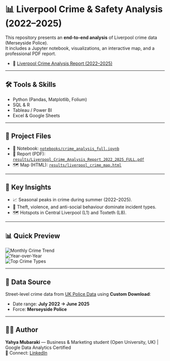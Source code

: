 # 📊 Liverpool Crime & Safety Analysis (2022–2025)

This repository presents an **end-to-end analysis** of Liverpool crime data (Merseyside Police).  
It includes a Jupyter notebook, visualizations, an interactive map, and a professional PDF report.
- 📄 [Liverpool Crime Analysis Report (2022–2025)](Liverpool_Crime_Analysis_Report_2022_2025.pdf)

---

## 🛠 Tools & Skills
- Python (Pandas, Matplotlib, Folium)  
- SQL & R  
- Tableau / Power BI  
- Excel & Google Sheets  

---

## 📂 Project Files
- 📒 Notebook: [`notebooks/crime_analysis_full.ipynb`](notebooks/crime_analysis_full.ipynb)  
- 📑 Report (PDF): [`results/Liverpool_Crime_Analysis_Report_2022_2025_FULL.pdf`](results/Liverpool_Crime_Analysis_Report_2022_2025_FULL.pdf)  
- 🗺️ Map (HTML): [`results/liverpool_crime_map.html`](results/liverpool_crime_map.html)  

---

## 🔎 Key Insights
- 📈 Seasonal peaks in crime during summer (2022–2025).  
- 🔐 Theft, violence, and anti-social behaviour dominate incident types.  
- 🗺️ Hotspots in Central Liverpool (L1) and Toxteth (L8).  

---

## 📊 Quick Preview
![Monthly Crime Trend](results/crime_trends.png)  
![Year-over-Year](results/crime_yoy.png)  
![Top Crime Types](results/crime_types.png)  

---

## 📂 Data Source
Street-level crime data from [UK Police Data](https://data.police.uk/data/) using **Custom Download**:  
- Date range: **July 2022 → June 2025**  
- Force: **Merseyside Police**  

---

## 👨‍💻 Author
**Yahya Mubaraki** — Business & Marketing student (Open University, UK) | Google Data Analytics Certified  
🔗 Connect: [LinkedIn](https://linkedin.com/)  
